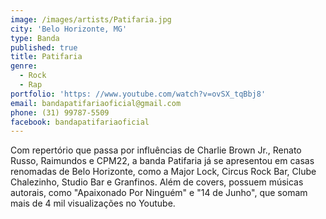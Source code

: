 ```yaml
---
image: /images/artists/Patifaria.jpg
city: 'Belo Horizonte, MG'
type: Banda
published: true
title: Patifaria
genre:
  - Rock
  - Rap
portfolio: 'https: //www.youtube.com/watch?v=ovSX_tqBbj8'
email: bandapatifariaoficial@gmail.com
phone: (31) 99787-5509
facebook: bandapatifariaoficial
---
```

Com repertório que passa por influências de Charlie Brown Jr., Renato Russo, Raimundos e CPM22, a banda Patifaria já se apresentou em casas renomadas de Belo Horizonte, como a Major Lock, Circus Rock Bar, Clube Chalezinho, Studio Bar e Granfinos. Além de covers, possuem músicas autorais, como "Apaixonado Por Ninguém" e "14 de Junho", que somam mais de 4 mil visualizações no Youtube.